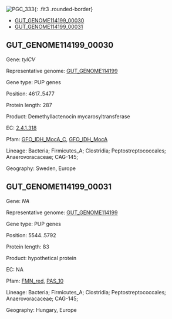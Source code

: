 ![PGC_333](../static/images/Clusters_figure/PGC_333.jpg){: .fit3 .rounded-border}

<ul id="myTab" class="nav nav-tabs">
  <li class="active">
        <a href="#tab1" data-toggle="tab">GUT_GENOME114199_00030</a>
  </li>
<li><a href="#tab2" data-toggle="tab">GUT_GENOME114199_00031</a></li>
</ul>

<div id="myTabContent" class="tab-content">
  <div class="tab-pane fade in active" id="tab1">

<h2 id="GUT_GENOME114199_00030">GUT_GENOME114199_00030</h2>
<p>Gene: <em>tylCV</em>
<p>Representative genome: <a href="https://www.ebi.ac.uk/metagenomics/genomes/MGYG-HGUT-00668">GUT_GENOME114199</a></p>
<p>Gene type: PUP genes</p>
<p>Position: 4617..5477</p>
<p>Protein length: 287</p>
<p>Product: Demethyllactenocin mycarosyltransferase</p>
<p>EC: <a href="https://www.brenda-enzymes.org/enzyme.php?ecno=2.4.1.318">2.4.1.318</a></p>
<p>Pfam: <a href="http://pfam.xfam.org/family/GFO_IDH_MocA_C">GFO_IDH_MocA_C</a>, <a href="http://pfam.xfam.org/family/GFO_IDH_MocA">GFO_IDH_MocA</a></p>
<p>Lineage: Bacteria; Firmicutes_A; Clostridia; Peptostreptococcales; Anaerovoracaceae; CAG-145; </p>
<p>Geography: Sweden, Europe</p>
  </div>

  <div class="tab-pane fade" id="tab2">

<h2 id="GUT_GENOME114199_00031">GUT_GENOME114199_00031</h2>
<p>Gene: <em>NA</em></p>
<p>Representative genome: <a href="https://www.ebi.ac.uk/metagenomics/genomes/MGYG-HGUT-00668">GUT_GENOME114199</a></p>
<p>Gene type: PUP genes</p>
<p>Position: 5544..5792</p>
<p>Protein length: 83</p>
<p>Product: hypothetical protein</p>
<p>EC: NA</p>
<p>Pfam: <a href="http://pfam.xfam.org/family/FMN_red">FMN_red</a>, <a href="http://pfam.xfam.org/family/PAS_10">PAS_10</a></p>
<p>Lineage: Bacteria; Firmicutes_A; Clostridia; Peptostreptococcales; Anaerovoracaceae; CAG-145; </p>
<p>Geography: Hungary, Europe</p>

  </div>
</div>
